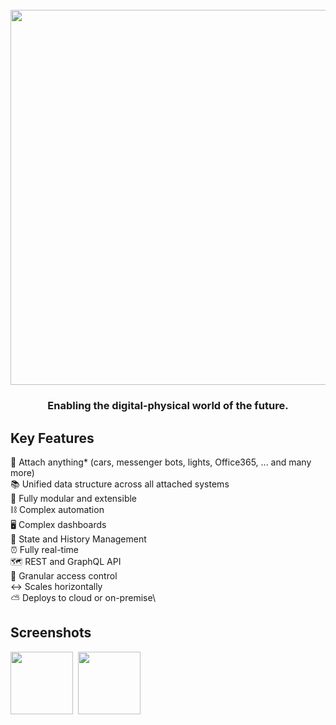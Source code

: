 <h1 align="center">
  <br>
  <a href="https://1src.tech"><img src="https://github.com/janhaa/one/blob/main/2_Logo%20Design%20Handout.png?raw=true" width="600"></a>
</h1>

<h3 align="center">
Enabling the digital-physical world of the future.
</h3>

## Key Features

:bricks: Attach anything* (cars, messenger bots, lights, Office365, ... and many more)\
:books: Unified data structure across all attached systems\
:electric_plug: Fully modular and extensible\
:chains: Complex automation\
:desktop_computer: Complex dashboards\
:bookmark_tabs: State and History Management\
:alarm_clock: Fully real-time\
:world_map: REST and GraphQL API\
:door: Granular access control\
:left_right_arrow: Scales horizontally\
:partly_sunny: Deploys to cloud or on-premise\

## Screenshots
<kbd>
  <a align="left" href="https://github.com/janhaa/one/blob/main/thing_state.PNG"><img width="100" src="https://github.com/janhaa/one/blob/main/thing_state.PNG"></a>
</kbd>
<kbd width="100">
  <a align="right" href="https://github.com/janhaa/one/blob/main/thing_state.PNG"><img width="100" src="https://github.com/janhaa/one/blob/main/parking_spaces.PNG"></a>
</kbd>  

